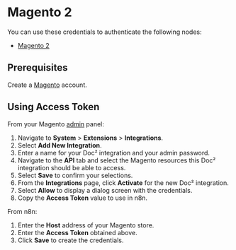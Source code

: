 # Magento 2

You can use these credentials to authenticate the following nodes:

- [Magento 2](/workflow/integrations/nodes/n8n-nodes-base.magento2/)

## Prerequisites

Create a [Magento](https://magento.com/) account.

## Using Access Token

From your Magento [admin](https://docs.magento.com/user-guide/stores/admin.html) panel:

1. Navigate to **System** > **Extensions** > **Integrations**.
2. Select **Add New Integration**.
3. Enter a name for your Doc² integration and your admin password.
4. Navigate to the **API** tab and select the Magento resources this Doc² integration should be able to access.
5. Select **Save** to confirm your selections.
6. From the **Integrations** page, click **Activate** for the new Doc² integration.
7. Select **Allow** to display a dialog screen with the credentials.
8. Copy the **Access Token** value to use in n8n.

From n8n:

1. Enter the **Host** address of your Magento store.
2. Enter the **Access Token** obtained above.
3. Click **Save** to create the credentials.
